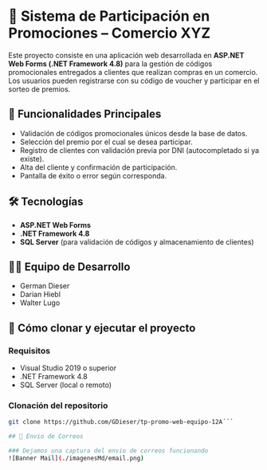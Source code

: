 # 🎉 Sistema de Participación en Promociones – Comercio XYZ

Este proyecto consiste en una aplicación web desarrollada en **ASP.NET Web Forms (.NET Framework 4.8)** para la gestión de códigos promocionales entregados a clientes que realizan compras en un comercio. Los usuarios pueden registrarse con su código de voucher y participar en el sorteo de premios.

## 🧩 Funcionalidades Principales

- Validación de códigos promocionales únicos desde la base de datos.
- Selección del premio por el cual se desea participar.
- Registro de clientes con validación previa por DNI (autocompletado si ya existe).
- Alta del cliente y confirmación de participación.
- Pantalla de éxito o error según corresponda.

## 🛠️ Tecnologías

- **ASP.NET Web Forms**
- **.NET Framework 4.8**
- **SQL Server** (para validación de códigos y almacenamiento de clientes)

## 👨‍💻 Equipo de Desarrollo

- German Dieser  
- Darian Hiebl  
- Walter Lugo  

## 🚀 Cómo clonar y ejecutar el proyecto

### Requisitos

- Visual Studio 2019 o superior  
- .NET Framework 4.8  
- SQL Server (local o remoto)  

### Clonación del repositorio

```bash
git clone https://github.com/GDieser/tp-promo-web-equipo-12A´´´

## 🚀 Envio de Correos

### Dejamos una captura del envio de correos funcionando
![Banner Mail](./imagenesMd/email.png)
